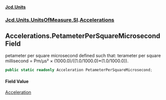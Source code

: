 #### [Jcd.Units](index.md 'index')
### [Jcd.Units.UnitsOfMeasure.SI](Jcd.Units.UnitsOfMeasure.SI.md 'Jcd.Units.UnitsOfMeasure.SI').[Accelerations](Accelerations.md 'Jcd.Units.UnitsOfMeasure.SI.Accelerations')

## Accelerations.PetameterPerSquareMicrosecond Field

petameter per square microsecond defined such that: terameter per square millisecond = Pm/μs² × (1000.0)/((1.0/1000.0)*(1.0/1000.0)).

```csharp
public static readonly Acceleration PetameterPerSquareMicrosecond;
```

#### Field Value
[Acceleration](Acceleration.md 'Jcd.Units.UnitTypes.Acceleration')